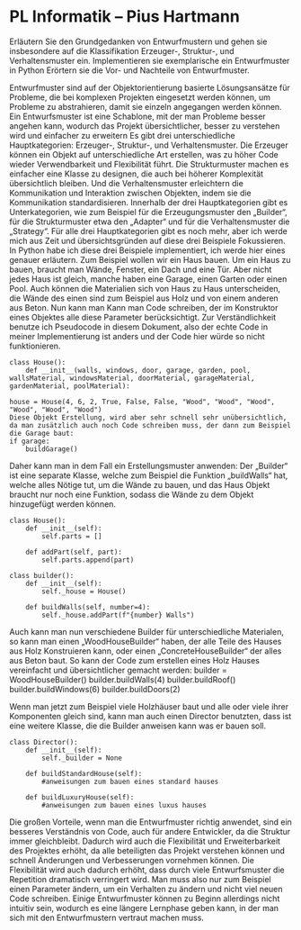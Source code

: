 # PL Informatik – Pius Hartmann
Erläutern Sie den Grundgedanken von Entwurfmustern und gehen sie insbesondere auf die Klassifikation Erzeuger-, Struktur-, und Verhaltensmuster ein.
Implementieren sie exemplarische ein Entwurfmuster in Python
Erörtern sie die Vor- und Nachteile von Entwurfmuster.

Entwurfmuster sind auf der Objektorientierung basierte Lösungsansätze für Probleme, die bei komplexen Projekten eingesetzt werden können, um Probleme zu abstrahieren, damit sie einzeln angegangen werden können. Ein Entwurfsmuster ist eine Schablone, mit der man Probleme besser angehen kann, wodurch das Projekt übersichtlicher, besser zu verstehen wird und einfacher zu erweitern
Es gibt drei unterschiedliche Hauptkategorien: Erzeuger-, Struktur-, und Verhaltensmuster. Die Erzeuger können ein Objekt auf unterschiedliche Art erstellen, was zu höher Code wieder Verwendbarkeit und Flexibilität führt. Die Strukturmuster machen es einfacher eine Klasse zu designen, die auch bei höherer Komplexität übersichtlich bleiben. Und die Verhaltensmuster erleichtern die Kommunikation und Interaktion zwischen Objekten, indem sie die Kommunikation standardisieren.
Innerhalb der drei Hauptkategorien gibt es Unterkategorien, wie zum Beispiel für die Erzeugungsmuster den „Builder“, für die Strukturmuster etwa den „Adapter“ und für die Verhaltensmuster die „Strategy“.  Für alle drei Hauptkategorien gibt es noch mehr, aber ich werde mich aus Zeit und übersichtsgründen auf diese drei Beispiele Fokussieren. 
In Python habe ich diese drei Beispiele implementiert, ich werde hier eines genauer erläutern. Zum Beispiel wollen wir ein Haus bauen. Um ein Haus zu bauen, braucht man Wände, Fenster, ein Dach und eine Tür. Aber nicht jedes Haus ist gleich, manche haben eine Garage, einen Garten oder einen Pool. Auch können die Materialien sich von Haus zu Haus unterscheiden, die Wände des einen sind zum Beispiel aus Holz und von einem anderen aus Beton. Nun kann man Kann man Code schreiben, der im Konstruktor eines Objektes alle diese Parameter berücksichtigt. Zur Verständlichkeit benutze ich Pseudocode in diesem Dokument, also der echte Code in meiner Implementierung ist anders und der Code hier würde so nicht funktionieren. 
```
class House():	
    def __init__(walls, windows, door, garage, garden, pool, wallsMaterial, windowsMaterial, doorMaterial, garageMaterial, gardenMaterial, poolMaterial):

house = House(4, 6, 2, True, False, False, "Wood", "Wood", "Wood", "Wood", "Wood", "Wood")
Diese Objekt Erstellung, wird aber sehr schnell sehr unübersichtlich, da man zusätzlich auch noch Code schreiben muss, der dann zum Beispiel die Garage baut:
if garage:
    buildGarage()
```
Daher kann man in dem Fall ein Erstellungsmuster anwenden: Der „Builder“ ist eine separate Klasse, welche zum Beispiel die Funktion „buildWalls“ hat, welche alles Nötige tut, um die Wände zu bauen, und das Haus Objekt braucht nur noch eine Funktion, sodass die Wände zu dem Objekt hinzugefügt werden können.
```
class House():
    def __init__(self):
        self.parts = []

    def addPart(self, part):
        self.parts.append(part)

class builder():
    def __init__(self):
        self._house = House()

    def buildWalls(self, number=4):
        self._house.addPart(f"{number} Walls")
```
Auch kann man nun verschiedene Builder für unterschiedliche Materialen, so kann man einen „WoodHouseBuilder“ haben, der alle Teile des Hauses aus Holz Konstruieren kann, oder einen „ConcreteHouseBuilder“ der alles aus Beton baut. So kann der Code zum erstellen eines Holz Hauses vereinfacht und übersichtlicher gemacht werden:
builder = WoodHouseBuilder()
builder.buildWalls(4)
builder.buildRoof()
builder.buildWindows(6)
builder.buildDoors(2)

Wenn man jetzt zum Beispiel viele Holzhäuser baut und alle oder viele ihrer Komponenten gleich sind, kann man auch einen Director benutzten, dass ist eine weitere Klasse, die die Builder anweisen kann was er bauen soll.
```
class Director():
    def __init__(self):
        self._builder = None

    def buildStandardHouse(self):
        #anweisungen zum bauen eines standard hauses
    
    def buildLuxuryHouse(self):
        #anweisungen zum bauen eines luxus hauses
```
Die großen Vorteile, wenn man die Entwurfmuster richtig anwendet, sind ein besseres Verständnis von Code, auch für andere Entwickler, da die Struktur immer gleichbleibt. Dadurch wird auch die Flexibilität und Erweiterbarkeit des Projektes erhöht, da alle beteiligten das Projekt verstehen können und schnell Änderungen und Verbesserungen vornehmen können. Die Flexibilität wird auch dadurch erhöht, dass durch viele Entwurfsmuster die Repetition dramatisch verringert wird. Man muss also nur zum Beispiel einen Parameter ändern, um ein Verhalten zu ändern und nicht viel neuen Code schreiben. Einige Entwurfmuster können zu Beginn allerdings nicht intuitiv sein, wodurch es eine längere Lernphase geben kann, in der man sich mit den Entwurfmustern vertraut machen muss.

